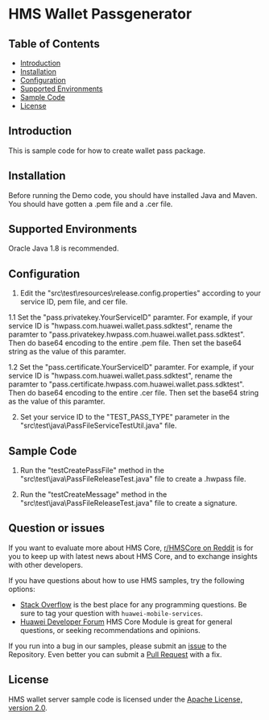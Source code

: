 # HMS Wallet Passgenerator
## Table of Contents

 * [Introduction](#introduction)
 * [Installation](#installation)
 * [Configuration ](#configuration )
 * [Supported Environments](#supported-environments)
 * [Sample Code](#sample-code)
 * [License](#license)

## Introduction
This is sample code for how to create wallet pass package.

## Installation
Before running the Demo code, you should have installed Java and Maven. You should have gotten a .pem file and a .cer file.

## Supported Environments
Oracle Java 1.8 is recommended.

## Configuration 
1. Edit the "src\test\resources\release.config.properties" according to your service ID, pem file, and cer file.

1.1  Set the "pass.privatekey.YourServiceID" paramter.
For example, if your service ID is "hwpass.com.huawei.wallet.pass.sdktest", rename the paramter to "pass.privatekey.hwpass.com.huawei.wallet.pass.sdktest". Then do base64 encoding to the entire .pem file.
Then set the base64 string as the value of this paramter.
        
1.2 Set the "pass.certificate.YourServiceID" paramter.
For example, if your service ID is "hwpass.com.huawei.wallet.pass.sdktest", rename the paramter to "pass.certificate.hwpass.com.huawei.wallet.pass.sdktest". Then do base64 encoding to the entire .cer file.
Then set the base64 string as the value of this paramter.

2. Set your service ID to the "TEST_PASS_TYPE" parameter in the "src\test\java\PassFileServiceTestUtil.java" file.

## Sample Code
1. Run the "testCreatePassFile" method in the "src\test\java\PassFileReleaseTest.java" file to create a .hwpass file.
    
2. Run the "testCreateMessage" method in the "src\test\java\PassFileReleaseTest.java" file to create a signature.

## Question or issues
If you want to evaluate more about HMS Core,
[r/HMSCore on Reddit](https://www.reddit.com/r/HuaweiDevelopers/) is for you to keep up with latest news about HMS Core, and to exchange insights with other developers.

If you have questions about how to use HMS samples, try the following options:
- [Stack Overflow](https://stackoverflow.com/questions/tagged/huawei-mobile-services) is the best place for any programming questions. Be sure to tag your question with 
`huawei-mobile-services`.
- [Huawei Developer Forum](https://forums.developer.huawei.com/forumPortal/en/home?fid=0101187876626530001) HMS Core Module is great for general questions, or seeking recommendations and opinions.

If you run into a bug in our samples, please submit an [issue](https://github.com/HMS-Core/hms-wallet-passgenerator/issues) to the Repository. Even better you can submit a [Pull Request](https://github.com/HMS-Core/hms-wallet-passgenerator/pulls) with a fix.

## License
HMS wallet server sample code is licensed under the [Apache License, version 2.0](http://www.apache.org/licenses/LICENSE-2.0).
